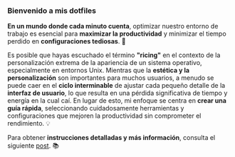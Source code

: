 ### Bienvenido a mis dotfiles

**En un mundo donde cada minuto cuenta**, optimizar nuestro entorno de trabajo es esencial para **maximizar la productividad** y minimizar el tiempo perdido en **configuraciones tediosas**. 🚀

Es posible que hayas escuchado el término **"ricing"** en el contexto de la personalización extrema de la apariencia de un sistema operativo, especialmente en entornos Unix. Mientras que la **estética y la personalización** son importantes para muchos usuarios, a menudo se puede caer en el **ciclo interminable** de ajustar cada pequeño detalle de la **interfaz de usuario**, lo que resulta en una pérdida significativa de tiempo y energía en la cual caí. En lugar de esto, mi enfoque se centra en **crear una guía rápida**, seleccionando cuidadosamente herramientas y configuraciones que mejoren la productividad sin comprometer el rendimiento. 💡

Para obtener **instrucciones detalladas y más información**, consulta el siguiente [post](https://acjoell.hashnode.dev/guia-definitiva-para-configurar-tu-espacio-de-trabajo). 📚
